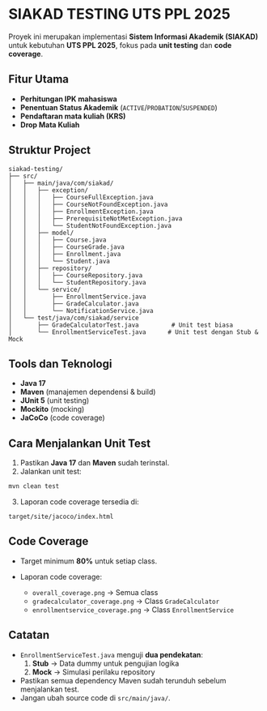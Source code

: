 # SIAKAD TESTING UTS PPL 2025

Proyek ini merupakan implementasi **Sistem Informasi Akademik (SIAKAD)** untuk kebutuhan **UTS PPL 2025**, fokus pada **unit testing** dan **code coverage**.

## Fitur Utama

* **Perhitungan IPK mahasiswa**
* **Penentuan Status Akademik** (`ACTIVE`/`PROBATION`/`SUSPENDED`)
* **Pendaftaran mata kuliah (KRS)**
* **Drop Mata Kuliah** 

## Struktur Project

```text
siakad-testing/
├── src/
│   ├── main/java/com/siakad/
│   │   ├── exception/
│   │   │   ├── CourseFullException.java
│   │   │   ├── CourseNotFoundException.java
│   │   │   ├── EnrollmentException.java
│   │   │   ├── PrerequisiteNotMetException.java
│   │   │   └── StudentNotFoundException.java
│   │   ├── model/
│   │   │   ├── Course.java
│   │   │   ├── CourseGrade.java
│   │   │   ├── Enrollment.java
│   │   │   └── Student.java
│   │   ├── repository/
│   │   │   ├── CourseRepository.java
│   │   │   └── StudentRepository.java
│   │   └── service/
│   │       ├── EnrollmentService.java
│   │       ├── GradeCalculator.java
│   │       └── NotificationService.java
│   └── test/java/com/siakad/service
│       ├── GradeCalculatorTest.java         # Unit test biasa
│       └── EnrollmentServiceTest.java      # Unit test dengan Stub & Mock

```

## Tools dan Teknologi

* **Java 17**
* **Maven** (manajemen dependensi & build)
* **JUnit 5** (unit testing)
* **Mockito** (mocking)
* **JaCoCo** (code coverage)

## Cara Menjalankan Unit Test

1. Pastikan **Java 17** dan **Maven** sudah terinstal.
2. Jalankan unit test:

```bash
mvn clean test
```

3. Laporan code coverage tersedia di:

```
target/site/jacoco/index.html
```

## Code Coverage

* Target minimum **80%** untuk setiap class.
* Laporan code coverage:

    * `overall_coverage.png` → Semua class
    * `gradecalculator_coverage.png` → Class `GradeCalculator`
    * `enrollmentservice_coverage.png` → Class `EnrollmentService`

## Catatan

* `EnrollmentServiceTest.java` menguji **dua pendekatan**:
    1. **Stub** → Data dummy untuk pengujian logika
    2. **Mock** → Simulasi perilaku repository
* Pastikan semua dependency Maven sudah terunduh sebelum menjalankan test.
* Jangan ubah source code di `src/main/java/`.



